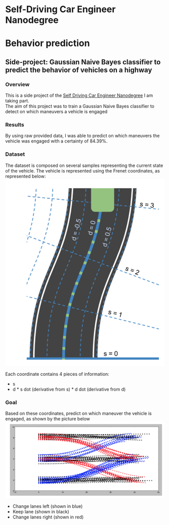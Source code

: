 # Self-Driving Car Engineer Nanodegree
# Behavior prediction 
## Side-project: Gaussian Naive Bayes classifier to predict the behavior of vehicles on a highway

### Overview
This is a side project of the [Self Driving Car Engineer Nanodegree](https://www.udacity.com/course/self-driving-car-engineer-nanodegree--nd013) I am taking part. <br>
The aim of this project was to train a Gaussian Naive Bayes classifier to detect on which maneuvers a vehicle is engaged  

### Results
By using raw provided data, I was able to predict on which maneuvers the vehicle was engaged with a certainty of 84.39%. 

### Dataset
The dataset is composed on several samples representing the current state of the vehicle. The vehicle is represented using the Frenet coordinates, as represented below: 
![frenet_coordinates](./images/freenet.png) 

Each coordinate contains 4 pieces of information:
* s
* d
​* s dot (derivative from s)
​* d dot (derivative from d)
​​
### Goal
Based on these coordinates, predict on which maneuver the vehicle is engaged, as shown by the picture below
![goal](./images/goal.png)
* Change lanes left (shown in blue)
* Keep lane (shown in black)
* Change lanes right (shown in red)
